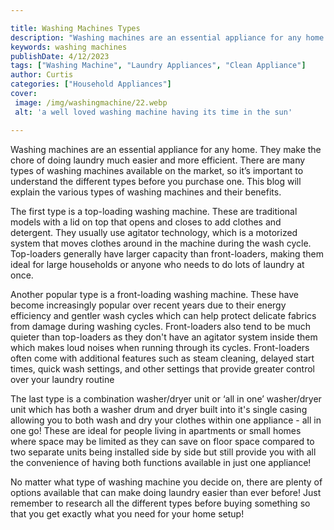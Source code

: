 ```yaml
---

title: Washing Machines Types
description: "Washing machines are an essential appliance for any home. They make the chore of doing laundry much easier and more efficient. The...get more detail"
keywords: washing machines
publishDate: 4/12/2023
tags: ["Washing Machine", "Laundry Appliances", "Clean Appliance"]
author: Curtis
categories: ["Household Appliances"]
cover: 
 image: /img/washingmachine/22.webp
 alt: 'a well loved washing machine having its time in the sun'

---
```


Washing machines are an essential appliance for any home. They make the chore of doing laundry much easier and more efficient. There are many types of washing machines available on the market, so it’s important to understand the different types before you purchase one. This blog will explain the various types of washing machines and their benefits.

The first type is a top-loading washing machine. These are traditional models with a lid on top that opens and closes to add clothes and detergent. They usually use agitator technology, which is a motorized system that moves clothes around in the machine during the wash cycle. Top-loaders generally have larger capacity than front-loaders, making them ideal for large households or anyone who needs to do lots of laundry at once. 

Another popular type is a front-loading washing machine. These have become increasingly popular over recent years due to their energy efficiency and gentler wash cycles which can help protect delicate fabrics from damage during washing cycles. Front-loaders also tend to be much quieter than top-loaders as they don't have an agitator system inside them which makes loud noises when running through its cycles. Front-loaders often come with additional features such as steam cleaning, delayed start times, quick wash settings, and other settings that provide greater control over your laundry routine 

The last type is a combination washer/dryer unit or ‘all in one’ washer/dryer unit which has both a washer drum and dryer built into it's single casing allowing you to both wash and dry your clothes within one appliance - all in one go! These are ideal for people living in apartments or small homes where space may be limited as they can save on floor space compared to two separate units being installed side by side but still provide you with all the convenience of having both functions available in just one appliance! 

No matter what type of washing machine you decide on, there are plenty of options available that can make doing laundry easier than ever before! Just remember to research all the different types before buying something so that you get exactly what you need for your home setup!

